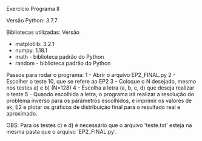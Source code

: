Exercício Programa II

Versão Python: 3.7.7

Bibliotecas utilizadas: Versão
- matplotlib: 3.2.1
- numpy: 1.18.1
- math - biblioteca padrão do Python
- random - biblioteca padrão do Python

Passos para rodar o programa:
1 - Abrir o arquivo EP2_FINAL.py
2 - Escolher o teste 10, que se refere ao EP2
3 - Coloque o N desejado, mesmo nos testes a) e b) (N=128)
4 - Escolha a letra (a, b, c, d) que deseja realizar o teste
5 - Quando escolhida a letra, o programa irá realizar a resolução
do problema inverso para os parâmetros escolhidos, e imprimir
os valores de ak, E2 e plotar os gráficos de distribuição
final para o resultado real e aproximado.

OBS: Para os testes c) e d) é necessário que o arquivo 'teste.txt'
esteja na mesma pasta que o arquivo 'EP2_FINAL.py'.